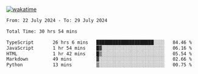 [![wakatime](https://wakatime.com/badge/user/702d7a0d-6421-40c6-be4d-9b18f6ca91d5.svg)](https://wakatime.com/@702d7a0d-6421-40c6-be4d-9b18f6ca91d5)

<!--START_SECTION:waka-->

```txt
From: 22 July 2024 - To: 29 July 2024

Total Time: 30 hrs 54 mins

TypeScript       26 hrs 6 mins   █████████████████████░░░░   84.46 %
JavaScript       1 hr 54 mins    █▓░░░░░░░░░░░░░░░░░░░░░░░   06.16 %
HTML             1 hr 42 mins    █▒░░░░░░░░░░░░░░░░░░░░░░░   05.54 %
Markdown         49 mins         ▓░░░░░░░░░░░░░░░░░░░░░░░░   02.66 %
Python           13 mins         ▒░░░░░░░░░░░░░░░░░░░░░░░░   00.75 %
```

<!--END_SECTION:waka-->